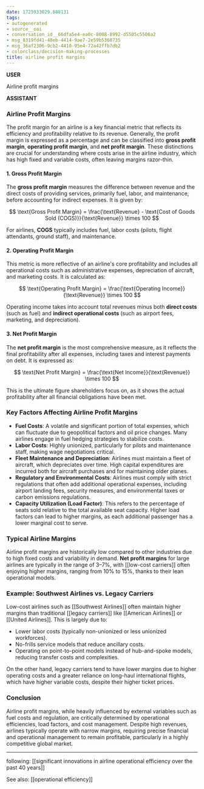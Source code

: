 ```yaml
---
date: 1725933029.808131
tags:
- autogenerated
- source__oai
- conversation_id__66dfa5e4-ea0c-8008-8992-d5505c5506a2
- msg_8319fd41-48eb-4414-9ae7-2e59b5368735
- msg_36af2306-9cb2-4410-95e4-72a42ffb7db2
- colorclass/decision-making-processes
title: airline profit margins
---
```


**USER**

Airline profit margins


**ASSISTANT**

### Airline Profit Margins

The profit margin for an airline is a key financial metric that reflects its efficiency and profitability relative to its revenue. Generally, the profit margin is expressed as a percentage and can be classified into **gross profit margin**, **operating profit margin**, and **net profit margin**. These distinctions are crucial for understanding where costs arise in the airline industry, which has high fixed and variable costs, often leaving margins razor-thin.

#### 1. **Gross Profit Margin**
The **gross profit margin** measures the difference between revenue and the direct costs of providing services, primarily fuel, labor, and maintenance, before accounting for indirect expenses. It is given by:

$$
\text{Gross Profit Margin} = \frac{\text{Revenue} - \text{Cost of Goods Sold (COGS)}}{\text{Revenue}} \times 100
$$

For airlines, **COGS** typically includes fuel, labor costs (pilots, flight attendants, ground staff), and maintenance.

#### 2. **Operating Profit Margin**
This metric is more reflective of an airline's core profitability and includes all operational costs such as administrative expenses, depreciation of aircraft, and marketing costs. It is calculated as:

$$
\text{Operating Profit Margin} = \frac{\text{Operating Income}}{\text{Revenue}} \times 100
$$

Operating income takes into account total revenues minus both **direct costs** (such as fuel) and **indirect operational costs** (such as airport fees, marketing, and depreciation).

#### 3. **Net Profit Margin**
The **net profit margin** is the most comprehensive measure, as it reflects the final profitability after all expenses, including taxes and interest payments on debt. It is expressed as:

$$
\text{Net Profit Margin} = \frac{\text{Net Income}}{\text{Revenue}} \times 100
$$

This is the ultimate figure shareholders focus on, as it shows the actual profitability after all financial obligations have been met.

### Key Factors Affecting Airline Profit Margins
- **Fuel Costs**: A volatile and significant portion of total expenses, which can fluctuate due to geopolitical factors and oil price changes. Many airlines engage in fuel hedging strategies to stabilize costs.
- **Labor Costs**: Highly unionized, particularly for pilots and maintenance staff, making wage negotiations critical.
- **Fleet Maintenance and Depreciation**: Airlines must maintain a fleet of aircraft, which depreciates over time. High capital expenditures are incurred both for aircraft purchases and for maintaining older planes.
- **Regulatory and Environmental Costs**: Airlines must comply with strict regulations that often add additional operational expenses, including airport landing fees, security measures, and environmental taxes or carbon emissions regulations.
- **Capacity Utilization (Load Factor)**: This refers to the percentage of seats sold relative to the total available seat capacity. Higher load factors can lead to higher margins, as each additional passenger has a lower marginal cost to serve.

### Typical Airline Margins
Airline profit margins are historically low compared to other industries due to high fixed costs and variability in demand. **Net profit margins** for large airlines are typically in the range of 3–7%, with [[low-cost carriers]] often enjoying higher margins, ranging from 10% to 15%, thanks to their lean operational models.

### Example: Southwest Airlines vs. Legacy Carriers
Low-cost airlines such as [[Southwest Airlines]] often maintain higher margins than traditional [[legacy carriers]] like [[American Airlines]] or [[United Airlines]]. This is largely due to:
- Lower labor costs (typically non-unionized or less unionized workforces).
- No-frills service models that reduce ancillary costs.
- Operating on point-to-point models instead of hub-and-spoke models, reducing transfer costs and complexities.

On the other hand, legacy carriers tend to have lower margins due to higher operating costs and a greater reliance on long-haul international flights, which have higher variable costs, despite their higher ticket prices.

### Conclusion
Airline profit margins, while heavily influenced by external variables such as fuel costs and regulation, are critically determined by operational efficiencies, load factors, and cost management. Despite high revenues, airlines typically operate with narrow margins, requiring precise financial and operational management to remain profitable, particularly in a highly competitive global market.


---


following: [[significant innovations in airline operational efficiency over the past 40 years]]

See also: [[operational efficiency]]
